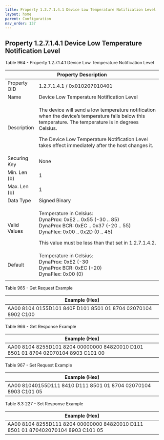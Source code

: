 ```yaml
---
title: Property 1.2.7.1.4.1 Device Low Temperature Notification Level
layout: home
parent: Configuration
nav_order: 137
---
```


## Property 1.2.7.1.4.1 Device Low Temperature Notification Level

Table 964 - Property 1.2.7.1.4.1 Device Low Temperature Notification
Level

<table>
<colgroup>
<col style="width: 14%" />
<col style="width: 85%" />
</colgroup>
<thead>
<tr>
<th colspan="2">Property Description</th>
</tr>
</thead>
<tbody>
<tr>
<td>Property OID</td>
<td>1.2.7.1.4.1 / 0x010207010401</td>
</tr>
<tr>
<td>Name</td>
<td>Device Low Temperature Notification Level</td>
</tr>
<tr>
<td>Description</td>
<td><p>The device will send a low temperature notification when the
device’s temperature falls below this temperature. The temperature is in
degrees Celsius.</p>
<p>The Device Low Temperature Notification Level takes effect
immediately after the host changes it.</p></td>
</tr>
<tr>
<td>Securing Key</td>
<td>None</td>
</tr>
<tr>
<td>Min. Len (b)</td>
<td>1</td>
</tr>
<tr>
<td>Max. Len (b)</td>
<td>1</td>
</tr>
<tr>
<td>Data Type</td>
<td>Signed Binary</td>
</tr>
<tr>
<td>Valid Values</td>
<td><p>Temperature in Celsius:<br />
DynaProx: 0xE2 .. 0x55 (-30 .. 85)<br />
DynaProx BCR: 0xEC .. 0x37 (-20 .. 55)<br />
DynaFlex: 0x00 .. 0x2D (0 .. 45)</p>
<p>This value must be less than that set in 1.2.7.1.4.2.</p></td>
</tr>
<tr>
<td>Default</td>
<td>Temperature in Celsius:<br />
DynaProx: 0xE2 (-30<br />
DynaProx BCR: 0xEC (-20)<br />
DynaFlex: 0x00 (0)</td>
</tr>
<tr>
<td></td>
<td></td>
</tr>
</tbody>
</table>

Table 965 - Get Request Example

| Example (Hex)                                                |
|--------------------------------------------------------------|
| AA00 8104 0155D101 840F D101 8501 01 8704 02070104 8902 C100 |

Table 966 - Get Response Example

| Example (Hex) |
|----|
| AA00 8104 8255D101 8204 00000000 84820010 D101 8501 01 8704 02070104 8903 C101 00 |

Table 967 - Set Request Example

| Example (Hex)                                                  |
|----------------------------------------------------------------|
| AA00 81040155D111 8410 D111 8501 01 8704 02070104 8903 C101 05 |

Table 8.3‑227 - Set Response Example

| Example (Hex) |
|----|
| AA00 8104 8255D111 8204 00000000 84820010 D111 8501 01 870402070104 8903 C101 05 |

##